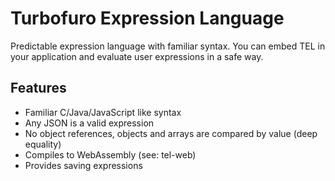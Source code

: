 # Turbofuro Expression Language
Predictable expression language with familiar syntax. You can embed TEL in your application and evaluate user expressions in a safe way.

## Features
- Familiar C/Java/JavaScript like syntax
- Any JSON is a valid expression
- No object references, objects and arrays are compared by value (deep equality)
- Compiles to WebAssembly (see: tel-web)
- Provides saving expressions
